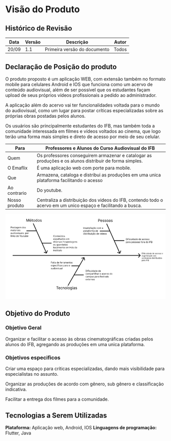 # Visão do Produto

## Histórico de Revisão
| Data  | Versão | Descrição | Autor |
| ---   | ------ | --------- | ----- |
| 20/09 |  1.1   | Primeira versão do documento | Todos |

## Declaração de Posição do produto
O produto proposto é um aplicação WEB, com extensão também no formato mobile para celulares Android e IOS que funciona como um acervo de conteúdo audiovisual, além de ser possível que os estudantes façam upload de seus próprios vídeos profissionais a pedido ao administrador. ​

A aplicação além do acervo vai ter funcionalidades voltada para o mundo do audiovisual, como um lugar para postar críticas especializadas sobre as próprias obras postadas pelos alunos. ​

Os usuários são principalmente estudantes do IFB, mas também toda a comunidade interessada em filmes e vídeos voltados ao cinema, que logo terão uma forma mais simples e direto de acesso por meio de seu celular.

| Para          | Professores e Alunos do Curso Audiovisual do IFB                                               |
| ----          | ---------------------------------------------------------------------------------------------- |
| Quem | Os professores conseguirem armazenar e catalogar as produções e os alunos distribuir de forma simples.   |
| O Emaflix     | É uma aplicação web com porte para mobile.                                                     |
| Que           | Armazena, cataloga e distribui as produções em uma unica plataforma facilitando o acesso       |
| Ao contrario  | Do youtube.                                                                                     |
| Nosso produto | Centraliza a distribuição dos videos do IFB, contendo todo o acervo em um unico espaço e facilitando a busca. |

![1](docs/../img/Fishbone.png)

## Objetivo do Produto

### Objetivo Geral 

Organizar e facilitar o acesso às obras cinematográficas criadas pelos alunos do IFB​, agregando as produções em uma unica plataforma.

### Objetivos especificos

Criar uma espaço para críticas especializadas, dando mais visibilidade para especialistas no assunto.

Organizar as produções de acordo com gênero, sub gênero e classificação indicativa.

Facilitar a entrega dos filmes para a comunidade.

## Tecnologias a Serem Utilizadas 

**Plataforma:** Aplicação web, Android, IOS
**Linguagens de programação:** Flutter, Java



